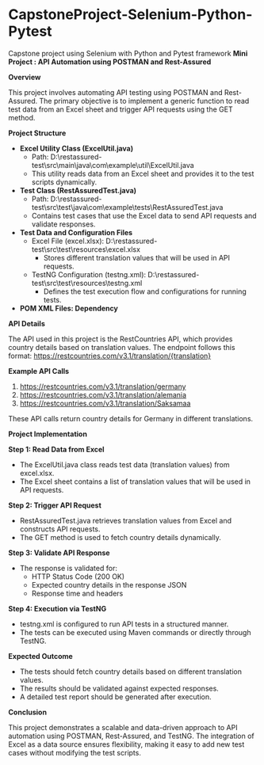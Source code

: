 # CapstoneProject-Selenium-Python-Pytest
Capstone project using Selenium with Python and Pytest framework
**Mini Project : API Automation using POSTMAN and Rest-Assured**

**Overview**

This project involves automating API testing using POSTMAN and Rest-Assured. The primary objective is to implement a generic function to read test data from an Excel sheet and trigger API requests using the GET method.

**Project Structure**

- **Excel Utility Class (ExcelUtil.java)**
  - Path: D:\\restassured-test\\src\\main\\java\\com\\example\\util\\ExcelUtil.java
  - This utility reads data from an Excel sheet and provides it to the test scripts dynamically.
- **Test Class (RestAssuredTest.java)**
  - Path: D:\\restassured-test\\src\\test\\java\\com\\example\\tests\\RestAssuredTest.java
  - Contains test cases that use the Excel data to send API requests and validate responses.
- **Test Data and Configuration Files**
  - Excel File (excel.xlsx): D:\\restassured-test\\src\\test\\resources\\excel.xlsx
    - Stores different translation values that will be used in API requests.
  - TestNG Configuration (testng.xml): D:\\restassured-test\\src\\test\\resources\\testng.xml
    - Defines the test execution flow and configurations for running tests.
- **POM XML Files: Dependency**

**API Details**

The API used in this project is the RestCountries API, which provides country details based on translation values. The endpoint follows this format: <https://restcountries.com/v3.1/translation/{translation}>

**Example API Calls**

1. <https://restcountries.com/v3.1/translation/germany>
2. <https://restcountries.com/v3.1/translation/alemania>
3. <https://restcountries.com/v3.1/translation/Saksamaa>

These API calls return country details for Germany in different translations.

**Project Implementation**

**Step 1: Read Data from Excel**

- The ExcelUtil.java class reads test data (translation values) from excel.xlsx.
- The Excel sheet contains a list of translation values that will be used in API requests.

**Step 2: Trigger API Request**

- RestAssuredTest.java retrieves translation values from Excel and constructs API requests.
- The GET method is used to fetch country details dynamically.

**Step 3: Validate API Response**

- The response is validated for:
  - HTTP Status Code (200 OK)
  - Expected country details in the response JSON
  - Response time and headers

**Step 4: Execution via TestNG**

- testng.xml is configured to run API tests in a structured manner.
- The tests can be executed using Maven commands or directly through TestNG.

**Expected Outcome**

- The tests should fetch country details based on different translation values.
- The results should be validated against expected responses.
- A detailed test report should be generated after execution.

**Conclusion**

This project demonstrates a scalable and data-driven approach to API automation using POSTMAN, Rest-Assured, and TestNG. The integration of Excel as a data source ensures flexibility, making it easy to add new test cases without modifying the test scripts.
